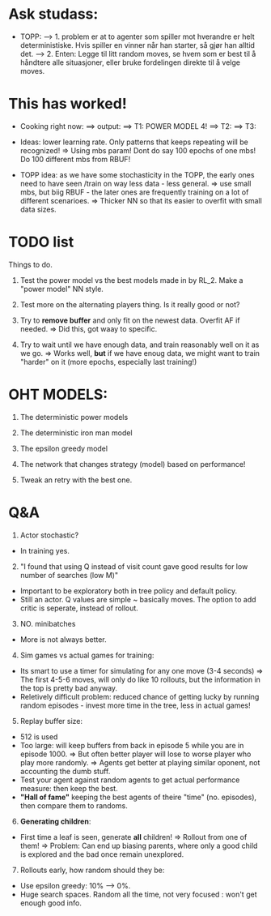 # Ask studass: 
- TOPP:
    --> 1. problem er at to agenter som spiller mot hverandre er helt deterministiske. Hvis spiller en vinner når han starter, så gjør han alltid det.
    --> 2. Enten: Legge til litt random moves, se hvem som er best til å håndtere alle situasjoner, eller bruke fordelingen direkte til å velge moves.


# This has worked!
- Cooking right now:
==> output: 
==> T1: POWER MODEL 4!
==> T2: 
==> T3: 

- Ideas: lower learning rate. Only patterns that keeps repeating will be recognized!
        => Using mbs param! Dont do say 100 epochs of one mbs! Do 100 different mbs from RBUF!

- TOPP idea: as we have some stochasticity in the TOPP, the early ones need to have seen /train on way less data - less general.
        => use small mbs, but biig RBUF - the later ones are frequently training on a lot of different scenarioes. 
        => Thicker NN so that its easier to overfit with small data sizes.

# TODO list
Things to do.

1. Test the power model vs the best models made in by RL_2. Make a "power model" NN style.

2. Test more on the alternating players thing. Is it really good or not?

3. Try to **remove buffer** and only fit on the newest data. Overfit AF if needed.
=> Did this, got waay to specific.

4. Try to wait until we have enough data, and train reasonably well on it as we go.
    => Works well, **but** if we have enoug data, we might want to train "harder" on it (more epochs, especially last training!)

# OHT MODELS:

1. The deterministic power models

2. The deterministic iron man model

3. The epsilon greedy model

4. The network that changes strategy (model) based on performance!

5. Tweak an retry with the best one.

# Q&A

1. Actor stochastic?
- In training yes.

2. "I found that using Q instead of visit count gave good results for low number of searches (low M)"
- Important to be exploratory both in tree policy and default policy. 
- Still an actor. Q values are simple ~ basically moves. The option to add critic is seperate, instead of rollout.

3. NO. minibatches
- More is not always better.

4. Sim games vs actual games for training:
- Its smart to use a timer for simulating for any one move (3-4 seconds)
    => The first 4-5-6 moves, will only do like 10 rollouts, but the information in the top is pretty bad anyway.
- Reletively difficult problem: reduced chance of getting lucky by running random episodes - invest more time in the tree, less in actual games!

5. Replay buffer size:
- 512 is used
- Too large: will keep buffers from back in episode 5 while you are in episode 1000. 
    => But often better player will lose to worse player who play more randomly.
    => Agents get better at playing similar oponent, not accounting the dumb stuff. 
- Test your agent against random agents to get actual performance measure: then keep the best.
- **"Hall of fame"** keeping the best agents of theire "time" (no. episodes), then compare them to randoms.

6. **Generating children**:
- First time a leaf is seen, generate **all** children! => Rollout from one of them!
    => Problem: Can end up biasing parents, where only a good child is explored and the bad once remain unexplored.

7. Rollouts early, how random should they be:
- Use epsilon greedy: 10% --> 0%.
- Huge search spaces. Random all the time, not very focused : won't get enough good info.
